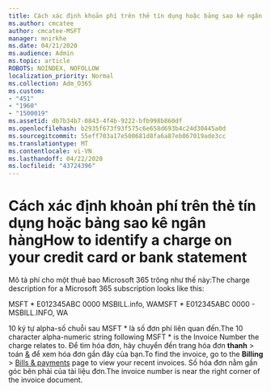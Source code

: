 ```yaml
---
title: Cách xác định khoản phí trên thẻ tín dụng hoặc bảng sao kê ngân hàng
ms.author: cmcatee
author: cmcatee-MSFT
manager: mnirkhe
ms.date: 04/21/2020
ms.audience: Admin
ms.topic: article
ROBOTS: NOINDEX, NOFOLLOW
localization_priority: Normal
ms.collection: Adm_O365
ms.custom:
- "451"
- "1960"
- "1500019"
ms.assetid: db7b34b7-0843-4f4b-9222-bfb998b860df
ms.openlocfilehash: b2935f673f93f575c6e658d693b4c24d30445a0d
ms.sourcegitcommit: 55eff703a17e500681d8fa6a87eb067019ade3cc
ms.translationtype: MT
ms.contentlocale: vi-VN
ms.lasthandoff: 04/22/2020
ms.locfileid: "43724396"
---
```

# <a name="how-to-identify-a-charge-on-your-credit-card-or-bank-statement"></a><span data-ttu-id="4bf47-102">Cách xác định khoản phí trên thẻ tín dụng hoặc bảng sao kê ngân hàng</span><span class="sxs-lookup"><span data-stu-id="4bf47-102">How to identify a charge on your credit card or bank statement</span></span>

<span data-ttu-id="4bf47-103">Mô tả phí cho một thuê bao Microsoft 365 trông như thế này:</span><span class="sxs-lookup"><span data-stu-id="4bf47-103">The charge description for a Microsoft 365 subscription looks like this:</span></span>
  
<span data-ttu-id="4bf47-104">MSFT \* E012345ABC 0000 MSBILL.info, WA</span><span class="sxs-lookup"><span data-stu-id="4bf47-104">MSFT \* E012345ABC 0000 - MSBILL.INFO, WA</span></span>
  
<span data-ttu-id="4bf47-105">10 ký tự alpha-số chuỗi sau MSFT \* là số đơn phí liên quan đến.</span><span class="sxs-lookup"><span data-stu-id="4bf47-105">The 10 character alpha-numeric string following MSFT \* is the Invoice Number the charge relates to.</span></span> <span data-ttu-id="4bf47-106">Để tìm hóa đơn, hãy chuyển đến trang hóa đơn **thanh** \> toán [&](https://go.microsoft.com/fwlink/p/?linkid=848039) để xem hóa đơn gần đây của bạn.</span><span class="sxs-lookup"><span data-stu-id="4bf47-106">To find the invoice, go to the **Billing** \> [Bills & payments](https://go.microsoft.com/fwlink/p/?linkid=848039) page to view your recent invoices.</span></span> <span data-ttu-id="4bf47-107">Số hóa đơn nằm gần góc bên phải của tài liệu đơn.</span><span class="sxs-lookup"><span data-stu-id="4bf47-107">The invoice number is near the right corner of the invoice document.</span></span>